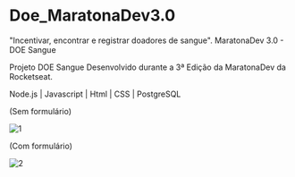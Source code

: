 # Doe_MaratonaDev3.0
"Incentivar, encontrar e registrar doadores de sangue".
MaratonaDev 3.0 - DOE Sangue
 

Projeto DOE Sangue Desenvolvido durante a 3ª Edição da MaratonaDev da Rocketseat.

Node.js | Javascript | Html | CSS | PostgreSQL 

(Sem formulário)

![1](https://user-images.githubusercontent.com/61991179/78097106-c3d2d000-73b1-11ea-892e-25c3b198945f.PNG)

(Com formulário)

![2](https://user-images.githubusercontent.com/61991179/78097172-ee248d80-73b1-11ea-8d7c-f121577962d6.PNG)

